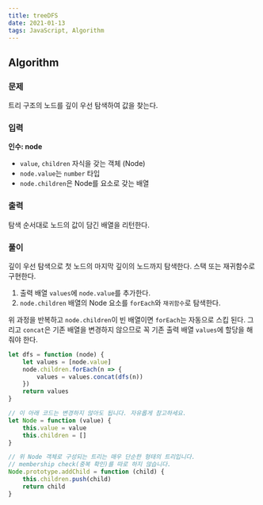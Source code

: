 ```yaml
---
title: treeDFS
date: 2021-01-13
tags: JavaScript, Algorithm
---
```


## Algorithm

### 문제

트리 구조의 노드를 깊이 우선 탐색하여 값을 찾는다.

### 입력

**인수: node**

- `value`, `children` 자식을 갖는 객체 (Node)
- `node.value`는 `number` 타입
- `node.children`은 Node를 요소로 갖는 배열

### 출력

탐색 순서대로 노드의 값이 담긴 배열을 리턴한다.

### 풀이

깊이 우선 탐색으로 첫 노드의 마지막 깊이의 노드까지 탐색한다. 스택 또는 재귀함수로 구현한다.

1. 출력 배열 `values`에 `node.value`를 추가한다.
2. `node.children` 배열의 Node 요소를 `forEach`와 `재귀함수`로 탐색한다.

위 과정을 반복하고 `node.children`이 빈 배열이면 `forEach`는 자동으로 스킵 된다. 그리고 `concat`은 기존 배열을 변경하지 않으므로 꼭 기존 출력 배열 `values`에 할당을 해줘야 한다.

```javascript
let dfs = function (node) {
	let values = [node.value]
	node.children.forEach(n => {
		values = values.concat(dfs(n))
	})
	return values
}

// 이 아래 코드는 변경하지 않아도 됩니다. 자유롭게 참고하세요.
let Node = function (value) {
	this.value = value
	this.children = []
}

// 위 Node 객체로 구성되는 트리는 매우 단순한 형태의 트리입니다.
// membership check(중복 확인)를 따로 하지 않습니다.
Node.prototype.addChild = function (child) {
	this.children.push(child)
	return child
}
```
